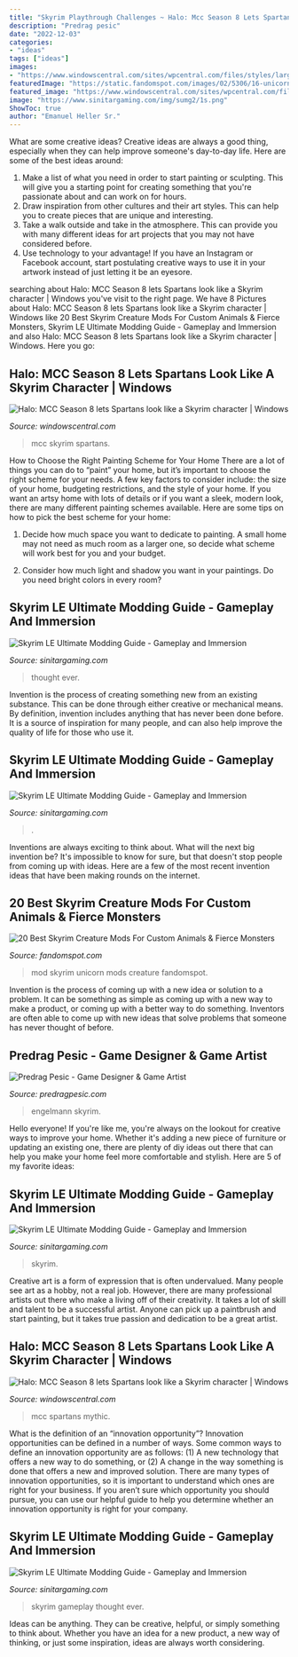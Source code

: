 ```yaml
---
title: "Skyrim Playthrough Challenges ~ Halo: Mcc Season 8 Lets Spartans Look Like A Skyrim Character"
description: "Predrag pesic"
date: "2022-12-03"
categories:
- "ideas"
tags: ["ideas"]
images:
- "https://www.windowscentral.com/sites/wpcentral.com/files/styles/large/public/field/image/2021/08/halo-mythic-armor-4.jpg"
featuredImage: "https://static.fandomspot.com/images/02/5306/16-unicorn-in-skyrim-mod.jpg"
featured_image: "https://www.windowscentral.com/sites/wpcentral.com/files/styles/large/public/field/image/2021/08/halo-mythic-armor-4.jpg"
image: "https://www.sinitargaming.com/img/sumg2/1s.png"
ShowToc: true
author: "Emanuel Heller Sr."
---
```



What are some creative ideas?
Creative ideas are always a good thing, especially when they can help improve someone's day-to-day life. Here are some of the best ideas around: 
1. Make a list of what you need in order to start painting or sculpting. This will give you a starting point for creating something that you're passionate about and can work on for hours. 
2. Draw inspiration from other cultures and their art styles. This can help you to create pieces that are unique and interesting. 
3. Take a walk outside and take in the atmosphere. This can provide you with many different ideas for art projects that you may not have considered before. 
4. Use technology to your advantage! If you have an Instagram or Facebook account, start postulating creative ways to use it in your artwork instead of just letting it be an eyesore.

	

		
searching about Halo: MCC Season 8 lets Spartans look like a Skyrim character | Windows you've visit to the right page. We have 8 Pictures about Halo: MCC Season 8 lets Spartans look like a Skyrim character | Windows like 20 Best Skyrim Creature Mods For Custom Animals &amp; Fierce Monsters, Skyrim LE Ultimate Modding Guide - Gameplay and Immersion and also Halo: MCC Season 8 lets Spartans look like a Skyrim character | Windows. Here you go:
		
    
## Halo: MCC Season 8 Lets Spartans Look Like A Skyrim Character | Windows

<img loading=lazy src="https://www.windowscentral.com/sites/wpcentral.com/files/styles/large/public/field/image/2021/08/halo-mythic-armor-4.jpg" onerror="this.onerror=null;this.src='https://tse1.mm.bing.net/th?id=OIP.8bRdwkDDeDsE8SCTBVAvEwHaEK&amp;pid=15.1';" alt="Halo: MCC Season 8 lets Spartans look like a Skyrim character | Windows">

_Source: windowscentral.com_

>mcc skyrim spartans. 

	

How to Choose the Right Painting Scheme for Your Home
There are a lot of things you can do to “paint” your home, but it’s important to choose the right scheme for your needs. A few key factors to consider include: the size of your home, budgeting restrictions, and the style of your home. If you want an artsy home with lots of details or if you want a sleek, modern look, there are many different painting schemes available. Here are some tips on how to pick the best scheme for your home:
1. Decide how much space you want to dedicate to painting. A small home may not need as much room as a larger one, so decide what scheme will work best for you and your budget.

2. Consider how much light and shadow you want in your paintings. Do you need bright colors in every room?

    
## Skyrim LE Ultimate Modding Guide - Gameplay And Immersion

<img loading=lazy src="https://www.sinitargaming.com/img/sumg2/1s.png" onerror="this.onerror=null;this.src='https://tse3.mm.bing.net/th?id=OIP.vx4JzVJvikYVhiYf8R5wSwAAAA&amp;pid=15.1';" alt="Skyrim LE Ultimate Modding Guide - Gameplay and Immersion">

_Source: sinitargaming.com_

>thought ever. 

	

Invention is the process of creating something new from an existing substance. This can be done through either creative or mechanical means. By definition, invention includes anything that has never been done before. It is a source of inspiration for many people, and can also help improve the quality of life for those who use it.

    
## Skyrim LE Ultimate Modding Guide - Gameplay And Immersion

<img loading=lazy src="https://www.sinitargaming.com/img/sumg2/12.png" onerror="this.onerror=null;this.src='https://tse4.mm.bing.net/th?id=OIP.F4T4N-jhK55Md6hg3MkZ0gHaEK&amp;pid=15.1';" alt="Skyrim LE Ultimate Modding Guide - Gameplay and Immersion">

_Source: sinitargaming.com_

>. 

	

Inventions are always exciting to think about. What will the next big invention be? It's impossible to know for sure, but that doesn't stop people from coming up with ideas. Here are a few of the most recent invention ideas that have been making rounds on the internet.

    
## 20 Best Skyrim Creature Mods For Custom Animals &amp; Fierce Monsters

<img loading=lazy src="https://static.fandomspot.com/images/02/5306/16-unicorn-in-skyrim-mod.jpg" onerror="this.onerror=null;this.src='https://tse4.mm.bing.net/th?id=OIP.ssVX4cerXnzj7BZ0fJ2v5wHaEs&amp;pid=15.1';" alt="20 Best Skyrim Creature Mods For Custom Animals &amp; Fierce Monsters">

_Source: fandomspot.com_

>mod skyrim unicorn mods creature fandomspot. 

	

Invention is the process of coming up with a new idea or solution to a problem. It can be something as simple as coming up with a new way to make a product, or coming up with a better way to do something. Inventors are often able to come up with new ideas that solve problems that someone has never thought of before.

    
## Predrag Pesic - Game Designer &amp; Game Artist

<img loading=lazy src="https://predragpesic.com/images/pg_projects_maps_skyrim_engelmannsrest_04.jpg" onerror="this.onerror=null;this.src='https://tse3.mm.bing.net/th?id=OIP.jpjybvXAoByiEEFnudajKQHaDd&amp;pid=15.1';" alt="Predrag Pesic - Game Designer &amp; Game Artist">

_Source: predragpesic.com_

>engelmann skyrim. 

	

Hello everyone! If you're like me, you're always on the lookout for creative ways to improve your home. Whether it's adding a new piece of furniture or updating an existing one, there are plenty of diy ideas out there that can help you make your home feel more comfortable and stylish. Here are 5 of my favorite ideas: 

    
## Skyrim LE Ultimate Modding Guide - Gameplay And Immersion

<img loading=lazy src="https://www.sinitargaming.com/img/sumg2/2.png" onerror="this.onerror=null;this.src='https://tse4.mm.bing.net/th?id=OIP.IwF6p34R1fdnsTL8XpgwVwHaEK&amp;pid=15.1';" alt="Skyrim LE Ultimate Modding Guide - Gameplay and Immersion">

_Source: sinitargaming.com_

>skyrim. 

	

Creative art is a form of expression that is often undervalued. Many people see art as a hobby, not a real job. However, there are many professional artists out there who make a living off of their creativity. It takes a lot of skill and talent to be a successful artist. Anyone can pick up a paintbrush and start painting, but it takes true passion and dedication to be a great artist.

    
## Halo: MCC Season 8 Lets Spartans Look Like A Skyrim Character | Windows

<img loading=lazy src="https://www.windowscentral.com/sites/wpcentral.com/files/styles/xlarge/public/field/image/2021/08/halo-mythic-armor-6.jpg" onerror="this.onerror=null;this.src='https://tse4.mm.bing.net/th?id=OIP.FBrWKqI3hF6wo7tzSxsknAHaEK&amp;pid=15.1';" alt="Halo: MCC Season 8 lets Spartans look like a Skyrim character | Windows">

_Source: windowscentral.com_

>mcc spartans mythic. 

	

What is the definition of an “innovation opportunity”?
Innovation opportunities can be defined in a number of ways. Some common ways to define an innovation opportunity are as follows: (1) A new technology that offers a new way to do something, or (2) A change in the way something is done that offers a new and improved solution. 
There are many types of innovation opportunities, so it is important to understand which ones are right for your business. If you aren’t sure which opportunity you should pursue, you can use our helpful guide to help you determine whether an innovation opportunity is right for your company.

    
## Skyrim LE Ultimate Modding Guide - Gameplay And Immersion

<img loading=lazy src="https://www.sinitargaming.com/img/sumg2/10.jpeg" onerror="this.onerror=null;this.src='https://tse3.mm.bing.net/th?id=OIP.xnCq2p8wEfTTHncISkohmQHaEK&amp;pid=15.1';" alt="Skyrim LE Ultimate Modding Guide - Gameplay and Immersion">

_Source: sinitargaming.com_

>skyrim gameplay thought ever. 

	

Ideas can be anything. They can be creative, helpful, or simply something to think about. Whether you have an idea for a new product, a new way of thinking, or just some inspiration, ideas are always worth considering.

